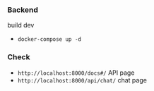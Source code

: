 ### Backend
build dev
- `docker-compose up -d `

### Check

- `http://localhost:8000/docs#/` API page
- `http://localhost:8000/api/chat/` chat page


